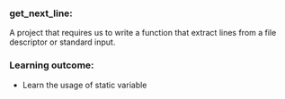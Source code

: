### get_next_line:
A project that requires us to write a function that extract lines from a file descriptor or standard input.

### Learning outcome:
- Learn the usage of static variable
